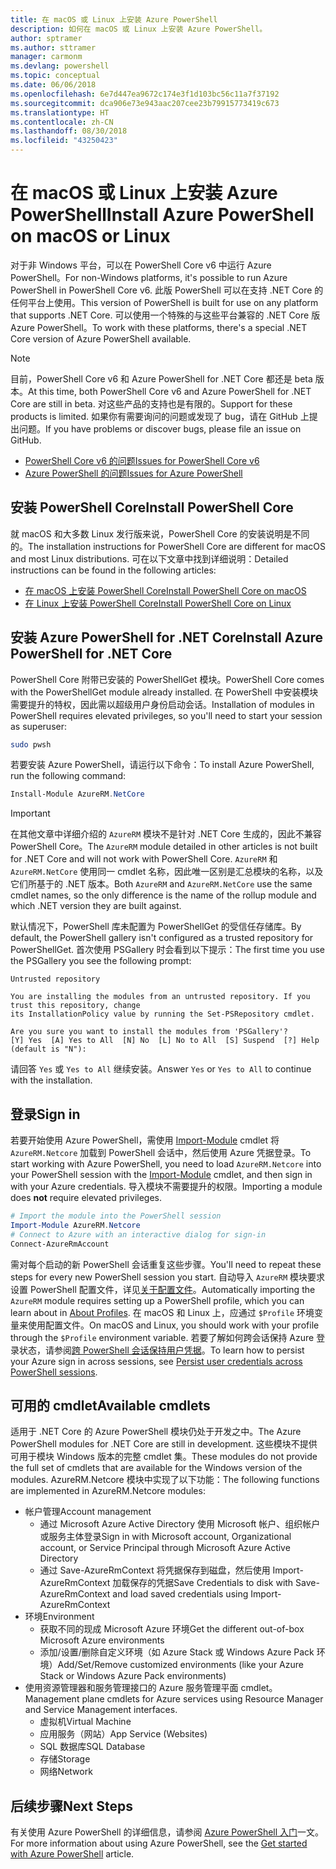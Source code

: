 ```yaml
---
title: 在 macOS 或 Linux 上安装 Azure PowerShell
description: 如何在 macOS 或 Linux 上安装 Azure PowerShell。
author: sptramer
ms.author: sttramer
manager: carmonm
ms.devlang: powershell
ms.topic: conceptual
ms.date: 06/06/2018
ms.openlocfilehash: 6e7d447ea9672c174e3f1d103bc56c11a7f37192
ms.sourcegitcommit: dca906e73e943aac207cee23b79915773419c673
ms.translationtype: HT
ms.contentlocale: zh-CN
ms.lasthandoff: 08/30/2018
ms.locfileid: "43250423"
---
```

# <a name="install-azure-powershell-on-macos-or-linux"></a><span data-ttu-id="dace5-103">在 macOS 或 Linux 上安装 Azure PowerShell</span><span class="sxs-lookup"><span data-stu-id="dace5-103">Install Azure PowerShell on macOS or Linux</span></span>

<span data-ttu-id="dace5-104">对于非 Windows 平台，可以在 PowerShell Core v6 中运行 Azure PowerShell。</span><span class="sxs-lookup"><span data-stu-id="dace5-104">For non-Windows platforms, it's possible to run Azure PowerShell in PowerShell Core v6.</span></span> <span data-ttu-id="dace5-105">此版 PowerShell 可以在支持 .NET Core 的任何平台上使用。</span><span class="sxs-lookup"><span data-stu-id="dace5-105">This version of PowerShell is built for use on any platform that supports .NET Core.</span></span> <span data-ttu-id="dace5-106">可以使用一个特殊的与这些平台兼容的 .NET Core 版 Azure PowerShell。</span><span class="sxs-lookup"><span data-stu-id="dace5-106">To work with these platforms, there's a special .NET Core version of Azure PowerShell available.</span></span>

> [!NOTE]
> <span data-ttu-id="dace5-107">目前，PowerShell Core v6 和 Azure PowerShell for .NET Core 都还是 beta 版本。</span><span class="sxs-lookup"><span data-stu-id="dace5-107">At this time, both PowerShell Core v6 and Azure PowerShell for .NET Core are still in beta.</span></span>
> <span data-ttu-id="dace5-108">对这些产品的支持也是有限的。</span><span class="sxs-lookup"><span data-stu-id="dace5-108">Support for these products is limited.</span></span> <span data-ttu-id="dace5-109">如果你有需要询问的问题或发现了 bug，请在 GitHub 上提出问题。</span><span class="sxs-lookup"><span data-stu-id="dace5-109">If you have problems or discover bugs, please file an issue on GitHub.</span></span>
>
> * [<span data-ttu-id="dace5-110">PowerShell Core v6 的问题</span><span class="sxs-lookup"><span data-stu-id="dace5-110">Issues for PowerShell Core v6</span></span>](https://github.com/PowerShell/PowerShell/issues)
> * [<span data-ttu-id="dace5-111">Azure PowerShell 的问题</span><span class="sxs-lookup"><span data-stu-id="dace5-111">Issues for Azure PowerShell</span></span>](https://github.com/azure/azure-docs-powershell/issues)

## <a name="install-powershell-core"></a><span data-ttu-id="dace5-112">安装 PowerShell Core</span><span class="sxs-lookup"><span data-stu-id="dace5-112">Install PowerShell Core</span></span>

<span data-ttu-id="dace5-113">就 macOS 和大多数 Linux 发行版来说，PowerShell Core 的安装说明是不同的。</span><span class="sxs-lookup"><span data-stu-id="dace5-113">The installation instructions for PowerShell Core are different for macOS and most Linux distributions.</span></span>
<span data-ttu-id="dace5-114">可在以下文章中找到详细说明：</span><span class="sxs-lookup"><span data-stu-id="dace5-114">Detailed instructions can be found in the following articles:</span></span>

* [<span data-ttu-id="dace5-115">在 macOS 上安装 PowerShell Core</span><span class="sxs-lookup"><span data-stu-id="dace5-115">Install PowerShell Core on macOS</span></span>](/powershell/scripting/setup/installing-powershell-core-on-macos)
* [<span data-ttu-id="dace5-116">在 Linux 上安装 PowerShell Core</span><span class="sxs-lookup"><span data-stu-id="dace5-116">Install PowerShell Core on Linux</span></span>](/powershell/scripting/setup/installing-powershell-core-on-linux)

## <a name="install-azure-powershell-for-net-core"></a><span data-ttu-id="dace5-117">安装 Azure PowerShell for .NET Core</span><span class="sxs-lookup"><span data-stu-id="dace5-117">Install Azure PowerShell for .NET Core</span></span>

<span data-ttu-id="dace5-118">PowerShell Core 附带已安装的 PowerShellGet 模块。</span><span class="sxs-lookup"><span data-stu-id="dace5-118">PowerShell Core comes with the PowerShellGet module already installed.</span></span> <span data-ttu-id="dace5-119">在 PowerShell 中安装模块需要提升的特权，因此需以超级用户身份启动会话。</span><span class="sxs-lookup"><span data-stu-id="dace5-119">Installation of modules in PowerShell requires elevated privileges, so you'll need to start your session as superuser:</span></span>

```bash
sudo pwsh
```

<span data-ttu-id="dace5-120">若要安装 Azure PowerShell，请运行以下命令：</span><span class="sxs-lookup"><span data-stu-id="dace5-120">To install Azure PowerShell, run the following command:</span></span>

```powershell
Install-Module AzureRM.NetCore
```

> [!IMPORTANT]
> <span data-ttu-id="dace5-121">在其他文章中详细介绍的 `AzureRM` 模块不是针对 .NET Core 生成的，因此不兼容 PowerShell Core。</span><span class="sxs-lookup"><span data-stu-id="dace5-121">The `AzureRM` module detailed in other articles is not built for .NET Core and will not work with PowerShell Core.</span></span> <span data-ttu-id="dace5-122">`AzureRM` 和 `AzureRM.NetCore` 使用同一 cmdlet 名称，因此唯一区别是汇总模块的名称，以及它们所基于的 .NET 版本。</span><span class="sxs-lookup"><span data-stu-id="dace5-122">Both `AzureRM` and `AzureRM.NetCore` use the same cmdlet names, so the only difference is the name of the rollup module and which .NET version they are built against.</span></span>

<span data-ttu-id="dace5-123">默认情况下，PowerShell 库未配置为 PowerShellGet 的受信任存储库。</span><span class="sxs-lookup"><span data-stu-id="dace5-123">By default, the PowerShell gallery isn't configured as a trusted repository for PowerShellGet.</span></span> <span data-ttu-id="dace5-124">首次使用 PSGallery 时会看到以下提示：</span><span class="sxs-lookup"><span data-stu-id="dace5-124">The first time you use the PSGallery you see the following prompt:</span></span>

```output
Untrusted repository

You are installing the modules from an untrusted repository. If you trust this repository, change
its InstallationPolicy value by running the Set-PSRepository cmdlet.

Are you sure you want to install the modules from 'PSGallery'?
[Y] Yes  [A] Yes to All  [N] No  [L] No to All  [S] Suspend  [?] Help (default is "N"):
```

<span data-ttu-id="dace5-125">请回答 `Yes` 或 `Yes to All` 继续安装。</span><span class="sxs-lookup"><span data-stu-id="dace5-125">Answer `Yes` or `Yes to All` to continue with the installation.</span></span>

## <a name="sign-in"></a><span data-ttu-id="dace5-126">登录</span><span class="sxs-lookup"><span data-stu-id="dace5-126">Sign in</span></span>

<span data-ttu-id="dace5-127">若要开始使用 Azure PowerShell，需使用 [Import-Module](/powershell/module/Microsoft.PowerShell.Core/Import-Module) cmdlet 将 `AzureRM.Netcore` 加载到 PowerShell 会话中，然后使用 Azure 凭据登录。</span><span class="sxs-lookup"><span data-stu-id="dace5-127">To start working with Azure PowerShell, you need to load `AzureRM.Netcore` into your PowerShell session with the [Import-Module](/powershell/module/Microsoft.PowerShell.Core/Import-Module) cmdlet, and then sign in with your Azure credentials.</span></span> <span data-ttu-id="dace5-128">导入模块不需要提升的权限。</span><span class="sxs-lookup"><span data-stu-id="dace5-128">Importing a module does __not__ require elevated privileges.</span></span>

```powershell
# Import the module into the PowerShell session
Import-Module AzureRM.Netcore
# Connect to Azure with an interactive dialog for sign-in
Connect-AzureRmAccount
```

<span data-ttu-id="dace5-129">需对每个启动的新 PowerShell 会话重复这些步骤。</span><span class="sxs-lookup"><span data-stu-id="dace5-129">You'll need to repeat these steps for every new PowerShell session you start.</span></span> <span data-ttu-id="dace5-130">自动导入 `AzureRM` 模块要求设置 PowerShell 配置文件，详见[关于配置文件](/powershell/module/microsoft.powershell.core/about/about_profiles)。</span><span class="sxs-lookup"><span data-stu-id="dace5-130">Automatically importing the `AzureRM` module requires setting up a PowerShell profile, which you can learn about in [About Profiles](/powershell/module/microsoft.powershell.core/about/about_profiles).</span></span>
<span data-ttu-id="dace5-131">在 macOS 和 Linux 上，应通过 `$Profile` 环境变量来使用配置文件。</span><span class="sxs-lookup"><span data-stu-id="dace5-131">On macOS and Linux, you should work with your profile through the `$Profile` environment variable.</span></span> <span data-ttu-id="dace5-132">若要了解如何跨会话保持 Azure 登录状态，请参阅[跨 PowerShell 会话保持用户凭据](context-persistence.md)。</span><span class="sxs-lookup"><span data-stu-id="dace5-132">To learn how to persist your Azure sign in across sessions, see [Persist user credentials across PowerShell sessions](context-persistence.md).</span></span>

## <a name="available-cmdlets"></a><span data-ttu-id="dace5-133">可用的 cmdlet</span><span class="sxs-lookup"><span data-stu-id="dace5-133">Available cmdlets</span></span>

<span data-ttu-id="dace5-134">适用于 .NET Core 的 Azure PowerShell 模块仍处于开发之中。</span><span class="sxs-lookup"><span data-stu-id="dace5-134">The Azure PowerShell modules for .NET Core are still in development.</span></span> <span data-ttu-id="dace5-135">这些模块不提供可用于模块 Windows 版本的完整 cmdlet 集。</span><span class="sxs-lookup"><span data-stu-id="dace5-135">These modules do not provide the full set of cmdlets that are available for the Windows version of the modules.</span></span> <span data-ttu-id="dace5-136">AzureRM.Netcore 模块中实现了以下功能：</span><span class="sxs-lookup"><span data-stu-id="dace5-136">The following functions are implemented in AzureRM.Netcore modules:</span></span>

* <span data-ttu-id="dace5-137">帐户管理</span><span class="sxs-lookup"><span data-stu-id="dace5-137">Account management</span></span>
  * <span data-ttu-id="dace5-138">通过 Microsoft Azure Active Directory 使用 Microsoft 帐户、组织帐户或服务主体登录</span><span class="sxs-lookup"><span data-stu-id="dace5-138">Sign in with Microsoft account, Organizational account, or Service Principal through Microsoft Azure Active Directory</span></span>
  * <span data-ttu-id="dace5-139">通过 Save-AzureRmContext 将凭据保存到磁盘，然后使用 Import-AzureRmContext 加载保存的凭据</span><span class="sxs-lookup"><span data-stu-id="dace5-139">Save Credentials to disk with Save-AzureRmContext and load saved credentials using Import-AzureRmContext</span></span>
* <span data-ttu-id="dace5-140">环境</span><span class="sxs-lookup"><span data-stu-id="dace5-140">Environment</span></span>
  * <span data-ttu-id="dace5-141">获取不同的现成 Microsoft Azure 环境</span><span class="sxs-lookup"><span data-stu-id="dace5-141">Get the different out-of-box Microsoft Azure environments</span></span>
  * <span data-ttu-id="dace5-142">添加/设置/删除自定义环境（如 Azure Stack 或 Windows Azure Pack 环境）</span><span class="sxs-lookup"><span data-stu-id="dace5-142">Add/Set/Remove customized environments (like your Azure Stack or Windows Azure Pack environments)</span></span>
* <span data-ttu-id="dace5-143">使用资源管理器和服务管理接口的 Azure 服务管理平面 cmdlet。</span><span class="sxs-lookup"><span data-stu-id="dace5-143">Management plane cmdlets for Azure services using Resource Manager and Service Management interfaces.</span></span>
  * <span data-ttu-id="dace5-144">虚拟机</span><span class="sxs-lookup"><span data-stu-id="dace5-144">Virtual Machine</span></span>
  * <span data-ttu-id="dace5-145">应用服务（网站）</span><span class="sxs-lookup"><span data-stu-id="dace5-145">App Service (Websites)</span></span>
  * <span data-ttu-id="dace5-146">SQL 数据库</span><span class="sxs-lookup"><span data-stu-id="dace5-146">SQL Database</span></span>
  * <span data-ttu-id="dace5-147">存储</span><span class="sxs-lookup"><span data-stu-id="dace5-147">Storage</span></span>
  * <span data-ttu-id="dace5-148">网络</span><span class="sxs-lookup"><span data-stu-id="dace5-148">Network</span></span>

## <a name="next-steps"></a><span data-ttu-id="dace5-149">后续步骤</span><span class="sxs-lookup"><span data-stu-id="dace5-149">Next Steps</span></span>

<span data-ttu-id="dace5-150">有关使用 Azure PowerShell 的详细信息，请参阅 [Azure PowerShell 入门](get-started-azureps.md)一文。</span><span class="sxs-lookup"><span data-stu-id="dace5-150">For more information about using Azure PowerShell, see the [Get started with Azure PowerShell](get-started-azureps.md) article.</span></span>
